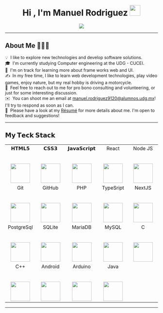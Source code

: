 <h1 align="center"><b>Hi , I'm Manuel Rodriguez </b><img src="https://media.giphy.com/media/hvRJCLFzcasrR4ia7z/giphy.gif" width="35"></h1>
<p align="center"> 
  <a href="https://github.com/DenverCoder1/readme-typing-svg"><img src="https://readme-typing-svg.herokuapp.com?font=Time+New+Roman&color=cyan&size=25&center=true&vCenter=true&width=1000&height=100&lines=I´m+student+at+the+UDG+-+CUCEI,+studying+computer+engineering+&hearts;++;Full+stack+web+developer+in+progress;I+love+JavaScript;;Active+Learner/Researcher,;Love+to+learn+new+stuffs...+:)"></a>
</p>

<hr/>

## About Me 👨🏻‍💻 &nbsp;

💡 &nbsp;I like to explore new technologies and develop software solutions.\
🎓 &nbsp;I'm currently studying Computer engineering at the UDG - CUCEI.\
🌱 &nbsp;I'm on track for learning more about frame works web and UI.\
✍️ &nbsp;In my free time, I like to learn web development technologies, play video games, enjoy nature, but my real hobby is driving a motorcycle.\
💬 &nbsp;Feel free to reach out to me for pro bono consulting and volunteering, or just for some interesting discussion.\
✉️ &nbsp;You can shoot me an email at manuel.rodriguez9120@alumnos.udg.mx! I'll try to respond as soon as I can.\
📄 &nbsp;Please have a look at my [Résumé](https:) for more details about me. I'm open to feedback and suggestions!

<hr/>

## 𝗠𝘆 𝗧𝗲𝗰𝗸 𝗦𝘁𝗮𝗰𝗸

<table>
  <tbody>
    <tr valign="top">
      <td width="20%" align="center">
        <span>𝗛𝗧𝗠𝗟𝟱</span><br><br><br>
        <img height="64px" src="https://cdn.svgporn.com/logos/html-5.svg">
      </td>
      <td width="20%" align="center">
        <span>𝗖𝗦𝗦𝟯</span><br><br><br>
        <img height="64px" src="https://cdn.svgporn.com/logos/css-3.svg">
      </td>
      <td width="20%" align="center">
        <span>𝗝𝗮𝘃𝗮𝗦𝗰𝗿𝗶𝗽𝘁</span><br><br><br>
        <img height="64px" src="https://cdn.svgporn.com/logos/javascript.svg">
      </td>
      <td width="20%" align="center">
        <span>React</span><br><br><br>
        <img height="64px" src="https://cdn.svgporn.com/logos/react.svg">
      </td>
      <td width="20%" align="center">
        <span>Node JS</span><br><br><br>
        <img height="64px" src="https://cdn.svgporn.com/logos/nodejs.svg">
      </td>
    </tr>
    <tr valign="top">
      <td width="20%" align="center">
        <span>Git</span><br><br><br>
        <img height="64px" src="https://cdn.svgporn.com/logos/git.svg">
      </td>
      <td width="20%" align="center">
        <span>GitHub</span><br><br><br>
        <img height="64px" src="https://cdn.svgporn.com/logos/github.svg">
      </td><td width="20%" align="center">
        <span>PHP</span><br><br><br>
        <img height="64px" src="https://cdn.svgporn.com/logos/php.svg">
      </td>
      </td><td width="20%" align="center">
        <span>TypeSript</span><br><br><br>
        <img height="64px" src="https://cdn.svgporn.com/logos/typescript.svg">
      </td>
      <td width="20%" align="center">
        <span>NextJS</span><br><br><br>
        <img height="64px" src="https://cdn.svgporn.com/logos/nextjs.svg">
      </td>
    </tr>
    <tr valign="top">
      <td width="20%" align="center">
        <span>PostgreSql</span><br><br><br>
        <img height="64px" src="https://cdn.svgporn.com/logos/postgresql.svg">
      </td>
      <td width="20%" align="center">
        <span>SQLite</span><br><br><br>
        <img height="64px" src="https://cdn.svgporn.com/logos/sqlite.svg">
      </td>
      </td><td width="20%" align="center">
        <span>MariaDB</span><br><br><br>
        <img height="64px" src="https://cdn.svgporn.com/logos/mariadb.svg">
      </td>
      </td><td width="20%" align="center">
        <span>MySQL</span><br><br><br>
        <img height="64px" src="https://cdn.svgporn.com/logos/mysql.svg">
      </td>
      </td><td width="20%" align="center">
        <span>C</span><br><br><br>
        <img height="64px" src="https://cdn.svgporn.com/logos/c.svg">
      </td>
    </tr>
    <tr valign="top">
      </td><td width="20%" align="center">
        <span>C++</span><br><br><br>
        <img height="64px" src="https://cdn.svgporn.com/logos/c.svg">
      </td>
      <td width="20%" align="center">
        <span>Android</span><br><br><br>
        <img height="64px" src="https://cdn.svgporn.com/logos/android.svg">
      </td>
      <td width="20%" align="center">
        <span>Arduino</span><br><br><br>
        <img height="64px" src="https://cdn.svgporn.com/logos/arduino.svg">
      </td>
      <td width="20%" align="center">
        <span>Java</span><br><br><br>
        <img height="64px" src="https://cdn.svgporn.com/logos/java.svg">
      </td>
    </tr>
  </tbody>
</table>

<hr/>
